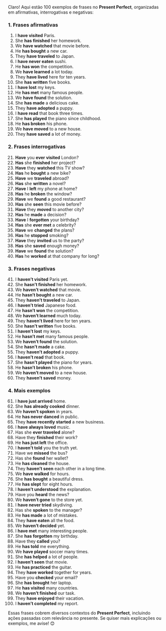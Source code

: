 Claro! Aqui estão 100 exemplos de frases no **Present Perfect**, organizadas em afirmativas, interrogativas e negativas:

### **1. Frases afirmativas**
1. I **have visited** Paris.
2. She **has finished** her homework.
3. We **have watched** that movie before.
4. He **has bought** a new car.
5. They **have traveled** to Japan.
6. I **have never eaten** sushi.
7. He **has won** the competition.
8. We **have learned** a lot today.
9. They **have lived** here for ten years.
10. She **has written** five books.
11. I **have lost** my keys.
12. He **has met** many famous people.
13. We **have found** the solution.
14. She **has made** a delicious cake.
15. They **have adopted** a puppy.
16. I **have read** that book three times.
17. She **has played** the piano since childhood.
18. He **has broken** his phone.
19. We **have moved** to a new house.
20. They **have saved** a lot of money.

### **2. Frases interrogativas**
21. **Have** you **ever visited** London?
22. **Has** she **finished** her project?
23. **Have** they **watched** this TV show?
24. **Has** he **bought** a new bike?
25. **Have** we **traveled** abroad?
26. **Has** she **written** a novel?
27. **Have** I **left** my phone at home?
28. **Has** he **broken** the window?
29. **Have** we **found** a good restaurant?
30. **Has** she **seen** this movie before?
31. **Have** they **moved** to another city?
32. **Has** he **made** a decision?
33. **Have** I **forgotten** your birthday?
34. **Has** she **ever met** a celebrity?
35. **Have** we **changed** the plans?
36. **Has** he **stopped** smoking?
37. **Have** they **invited** us to the party?
38. **Has** she **saved** enough money?
39. **Have** we **found** the solution?
40. **Has** he **worked** at that company for long?

### **3. Frases negativas**
41. I **haven’t visited** Paris yet.
42. She **hasn’t finished** her homework.
43. We **haven’t watched** that movie.
44. He **hasn’t bought** a new car.
45. They **haven’t traveled** to Japan.
46. I **haven’t tried** Japanese food.
47. He **hasn’t won** the competition.
48. We **haven’t learned** much today.
49. They **haven’t lived** here for ten years.
50. She **hasn’t written** five books.
51. I **haven’t lost** my keys.
52. He **hasn’t met** many famous people.
53. We **haven’t found** the solution.
54. She **hasn’t made** a cake.
55. They **haven’t adopted** a puppy.
56. I **haven’t read** that book.
57. She **hasn’t played** the piano for years.
58. He **hasn’t broken** his phone.
59. We **haven’t moved** to a new house.
60. They **haven’t saved** money.

### **4. Mais exemplos**
61. I **have just arrived** home.
62. She **has already cooked** dinner.
63. We **haven’t spoken** in years.
64. He **has never danced** in public.
65. They **have recently started** a new business.
66. I **have always loved** music.
67. Has she **ever traveled** alone?
68. Have they **finished** their work?
69. He **has just left** the office.
70. I **haven’t told** you the truth yet.
71. Have we **missed** the bus?
72. Has she **found** her wallet?
73. He **has cleaned** the house.
74. They **haven’t seen** each other in a long time.
75. We **have walked** for hours.
76. She **has bought** a beautiful dress.
77. He **has slept** for eight hours.
78. I **haven’t understood** the explanation.
79. Have you **heard** the news?
80. We **haven’t gone** to the store yet.
81. I **have never tried** skydiving.
82. Has she **spoken** to the manager?
83. He **has made** a lot of mistakes.
84. They **have eaten** all the food.
85. We **haven’t decided** yet.
86. I **have met** many interesting people.
87. She **has forgotten** my birthday.
88. Have they **called** you?
89. He **has told** me everything.
90. We **have played** soccer many times.
91. She **has helped** a lot of people.
92. I **haven’t seen** that movie.
93. He **has practiced** the guitar.
94. They **have worked** together for years.
95. Have you **checked** your email?
96. She **has brought** her laptop.
97. He **has visited** many countries.
98. We **haven’t finished** our task.
99. They **have enjoyed** their vacation.
100. I **haven’t completed** my report.

Essas frases cobrem diversos contextos do **Present Perfect**, incluindo ações passadas com relevância no presente. Se quiser mais explicações ou exemplos, me avise! 😊